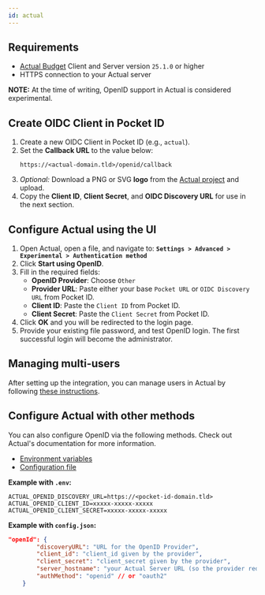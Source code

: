 ```yaml
---
id: actual
---
```


## Requirements

- [Actual Budget](https://actualbudget.org/docs/config/oauth-auth) Client and Server version `25.1.0` or higher
- HTTPS connection to your Actual server

**NOTE:** At the time of writing, OpenID support in Actual is considered experimental.

## Create OIDC Client in Pocket ID

1. Create a new OIDC Client in Pocket ID (e.g., `actual`).
2. Set the **Callback URL** to the value below:
   ```
   https://<actual-domain.tld>/openid/callback
   ```
3. _Optional:_ Download a PNG or SVG **logo** from the [Actual project](https://github.com/actualbudget/actual) and upload.
4. Copy the **Client ID**, **Client Secret**, and **OIDC Discovery URL** for use in the next section.

## Configure Actual using the UI

1. Open Actual, open a file, and navigate to:
   **`Settings > Advanced > Experimental > Authentication method`**
2. Click **Start using OpenID**.
3. Fill in the required fields:
   - **OpenID Provider**: Choose `Other`
   - **Provider URL**: Paste either your base `Pocket URL` or `OIDC Discovery URL` from Pocket ID.
   - **Client ID**: Paste the `Client ID` from Pocket ID.
   - **Client Secret**: Paste the `Client Secret` from Pocket ID.
4. Click **OK** and you will be redirected to the login page.
5. Provide your existing file password, and test OpenID login. The first successful login will become the administrator.

## Managing multi-users

After setting up the integration, you can manage users in Actual by following [these instructions](https://actualbudget.org/docs/config/multi-user).

## Configure Actual with other methods

You can also configure OpenID via the following methods. Check out Actual's documentation for more information.

- [Environment variables](https://actualbudget.org/docs/config/oauth-auth#configuration-using-environment-variables)
- [Configuration file](https://actualbudget.org/docs/config/oauth-auth#configuration-using-a-configuration-file)

**Example with `.env`:**

```
ACTUAL_OPENID_DISCOVERY_URL=https://<pocket-id-domain.tld>
ACTUAL_OPENID_CLIENT_ID=xxxxx-xxxxx-xxxxx
ACTUAL_OPENID_CLIENT_SECRET=xxxxx-xxxxx-xxxxx
```

**Example with `config.json`:**

```json
"openId": {
        "discoveryURL": "URL for the OpenID Provider",
        "client_id": "client_id given by the provider",
        "client_secret": "client_secret given by the provider",
        "server_hostname": "your Actual Server URL (so the provider redirects you to this)",
        "authMethod": "openid" // or "oauth2"
    }
```
